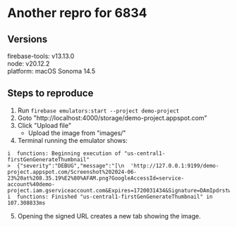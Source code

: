 # Another repro for 6834

## Versions

firebase-tools: v13.13.0<br>
node: v20.12.2<br>
platform: macOS Sonoma 14.5

## Steps to reproduce

1. Run `firebase emulators:start --project demo-project`
2. Goto "http://localhost:4000/storage/demo-project.appspot.com"
3. Click "Upload file"
   - Upload the image from "images/"
4. Terminal running the emulator shows:

```
i  functions: Beginning execution of "us-central1-firstGenGenerateThumbnail"
>  {"severity":"DEBUG","message":"[\n  'http://127.0.0.1:9199/demo-project.appspot.com/Screenshot%202024-06-23%20at%208.35.19%E2%80%AFAM.png?GoogleAccessId=service-account%40demo-project.iam.gserviceaccount.com&Expires=1720031434&Signature=DAmIpdrstwdcS4nBbl436yl%2FEvvorq3HojSTV1RlGHLH0QjKIMWSk0yvrJ5MZpKUZ2BPd%2FNhy1iGWNnunA%2Bva%2BXUhkhwsrkzaUhYEqdoIviilIxmEokrwGaFrgldkxcKcxJ2u0cZf8s%2FEgtxuF3S1m%2BSUTkYlVBi5dgQmOW%2BqBw8z1pjeSvO3KFMBpiyy93D48AxWhudT9XurzTSDi2G4n0a7jcFbddtmd9w5jTZir2%2BBBDSNlQLh4jssBKi3NAfAaUkUZnQjtAIB9DRCfH0ouY6563X6dWKKfKJ9kQGYU9WabNsIlWQlDHychve44XijQFgBjJddi%2FGuL3eM32Nog%3D%3D'\n]"}
i  functions: Finished "us-central1-firstGenGenerateThumbnail" in 107.308833ms
```

5. Opening the signed URL creates a new tab showing the image.
